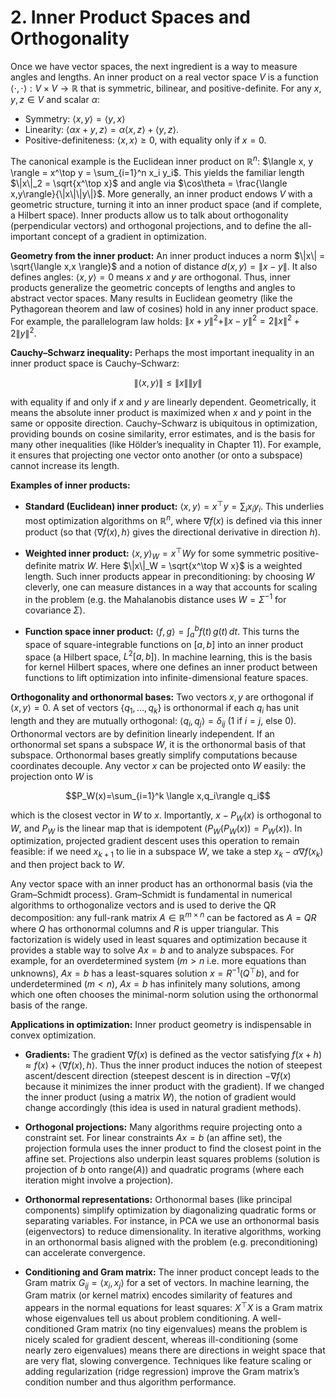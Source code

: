 # 2. Inner Product Spaces and Orthogonality

Once we have vector spaces, the next ingredient is a way to measure angles and lengths. An inner product on a real vector space $V$ is a function $\langle \cdot,\cdot \rangle: V \times V \to \mathbb{R}$ that is symmetric, bilinear, and positive-definite. For any $x,y,z \in V$ and scalar $\alpha$:  

- Symmetry: $\langle x, y \rangle = \langle y, x \rangle$
- Linearity: $\langle \alpha x + y, z \rangle = \alpha \langle x, z \rangle + \langle y, z \rangle$.  
- Positive-definiteness: $\langle x, x \rangle \ge 0$, with equality only if $x = 0$.  

The canonical example is the Euclidean inner product on $\mathbb{R}^n$: $\langle x, y \rangle = x^\top y = \sum_{i=1}^n x_i y_i$. This yields the familiar length $\|x\|_2 = \sqrt{x^\top x}$ and angle via $\cos\theta = \frac{\langle x,y\rangle}{\|x\|\|y\|}$. More generally, an inner product endows $V$ with a geometric structure, turning it into an inner product space (and if complete, a Hilbert space). Inner products allow us to talk about orthogonality (perpendicular vectors) and orthogonal projections, and to define the all-important concept of a gradient in optimization. 

**Geometry from the inner product:** An inner product induces a norm $\|x\| = \sqrt{\langle x,x \rangle}$ and a notion of distance $d(x,y) = \|x-y\|$. It also defines angles: $\langle x,y \rangle = 0$ means $x$ and $y$ are orthogonal. Thus, inner products generalize the geometric concepts of lengths and angles to abstract vector spaces. Many results in Euclidean geometry (like the Pythagorean theorem and law of cosines) hold in any inner product space. For example, the parallelogram law holds: $\|x+y\|^2 + \|x-y\|^2 = 2\|x\|^2 + 2\|y\|^2$.  

**Cauchy–Schwarz inequality:** Perhaps the most important inequality in an inner product space is Cauchy–Schwarz:


$$\|\langle x, y \rangle\| \le \|x\| \|y\|$$

with equality if and only if $x$ and $y$ are linearly dependent. Geometrically, it means the absolute inner product is maximized when $x$ and $y$ point in the same or opposite direction. Cauchy–Schwarz is ubiquitous in optimization, providing bounds on cosine similarity, error estimates, and is the basis for many other inequalities (like Hölder’s inequality in Chapter 11). For example, it ensures that projecting one vector onto another (or onto a subspace) cannot increase its length.  

**Examples of inner products:**

- **Standard (Euclidean) inner product:** $\langle x,y\rangle = x^\top y = \sum_i x_i y_i$. This underlies most optimization algorithms on $\mathbb{R}^n$, where $\nabla f(x)$ is defined via this inner product (so that $\langle \nabla f(x), h\rangle$ gives the directional derivative in direction $h$).  

- **Weighted inner product:** $\langle x,y\rangle_W = x^\top W y$ for some symmetric positive-definite matrix $W$. Here $\|x\|_W = \sqrt{x^\top W x}$ is a weighted length. Such inner products appear in preconditioning: by choosing $W$ cleverly, one can measure distances in a way that accounts for scaling in the problem (e.g. the Mahalanobis distance uses $W = \Sigma^{-1}$ for covariance $\Sigma$).  

- **Function space inner product:** $\langle f, g \rangle = \int_a^b f(t)\,g(t)\,dt$. This turns the space of square-integrable functions on $[a,b]$ into an inner product space (a Hilbert space, $L^2[a,b]$). In machine learning, this is the basis for kernel Hilbert spaces, where one defines an inner product between functions to lift optimization into infinite-dimensional feature spaces.  

**Orthogonality and orthonormal bases:** Two vectors $x,y$ are orthogonal if $\langle x,y\rangle=0$. A set of vectors $\{q_1,\dots,q_k\}$ is orthonormal if each $q_i$ has unit length and they are mutually orthogonal: $\langle q_i, q_j\rangle = \delta_{ij}$ (1 if $i=j$, else 0). Orthonormal vectors are by definition linearly independent. If an orthonormal set spans a subspace $W$, it is the orthonormal basis of that subspace. Orthonormal bases greatly simplify computations because coordinates decouple. Any vector $x$ can be projected onto $W$ easily: the projection onto $W$ is

$$P_W(x)=\sum_{i=1}^k \langle x,q_i\rangle q_i$$

which is the closest vector in $W$ to $x$. Importantly, $x - P_W(x)$ is orthogonal to $W$, and $P_W$ is the linear map that is idempotent ($P_W(P_W(x))=P_W(x)$). In optimization, projected gradient descent uses this operation to remain feasible: if we need $x_{k+1}$ to lie in a subspace $W$, we take a step $x_k - \alpha \nabla f(x_k)$ and then project back to $W$. 

Any vector space with an inner product has an orthonormal basis (via the Gram–Schmidt process). Gram–Schmidt is fundamental in numerical algorithms to orthogonalize vectors and is used to derive the QR decomposition: any full-rank matrix $A \in \mathbb{R}^{m\times n}$ can be factored as $A = QR$ where $Q$ has orthonormal columns and $R$ is upper triangular. This factorization is widely used in least squares and optimization because it provides a stable way to solve $Ax=b$ and to analyze subspaces. For example, for an overdetermined system ($m>n$ i.e. more equations than unknowns), $Ax=b$ has a least-squares solution $x = R^{-1}(Q^\top b)$, and for underdetermined ($m<n$), $Ax=b$ has infinitely many solutions, among which one often chooses the minimal-norm solution using the orthonormal basis of the range. 


**Applications in optimization:** Inner product geometry is indispensable in convex optimization.  

- **Gradients:** The gradient $\nabla f(x)$ is defined as the vector satisfying $f(x+h)\approx f(x) + \langle \nabla f(x), h\rangle$. Thus the inner product induces the notion of steepest ascent/descent direction (steepest descent is in direction $-\nabla f(x)$ because it minimizes the inner product with the gradient). If we changed the inner product (using a matrix $W$), the notion of gradient would change accordingly (this idea is used in natural gradient methods).  

- **Orthogonal projections:** Many algorithms require projecting onto a constraint set. For linear constraints $Ax=b$ (an affine set), the projection formula uses the inner product to find the closest point in the affine set. Projections also underpin least squares problems (solution is projection of $b$ onto $\mathrm{range}(A)$) and quadratic programs (where each iteration might involve a projection).  

- **Orthonormal representations:** Orthonormal bases (like principal components) simplify optimization by diagonalizing quadratic forms or separating variables. For instance, in PCA we use an orthonormal basis (eigenvectors) to reduce dimensionality. In iterative algorithms, working in an orthonormal basis aligned with the problem (e.g. preconditioning) can accelerate convergence.  

- **Conditioning and Gram matrix:** The inner product concept leads to the Gram matrix $G_{ij} = \langle x_i, x_j\rangle$ for a set of vectors. In machine learning, the Gram matrix (or kernel matrix) encodes similarity of features and appears in the normal equations for least squares: $X^\top X$ is a Gram matrix whose eigenvalues tell us about problem conditioning. A well-conditioned Gram matrix (no tiny eigenvalues) means the problem is nicely scaled for gradient descent, whereas ill-conditioning (some nearly zero eigenvalues) means there are directions in weight space that are very flat, slowing convergence. Techniques like feature scaling or adding regularization (ridge regression) improve the Gram matrix’s condition number and thus algorithm performance.
